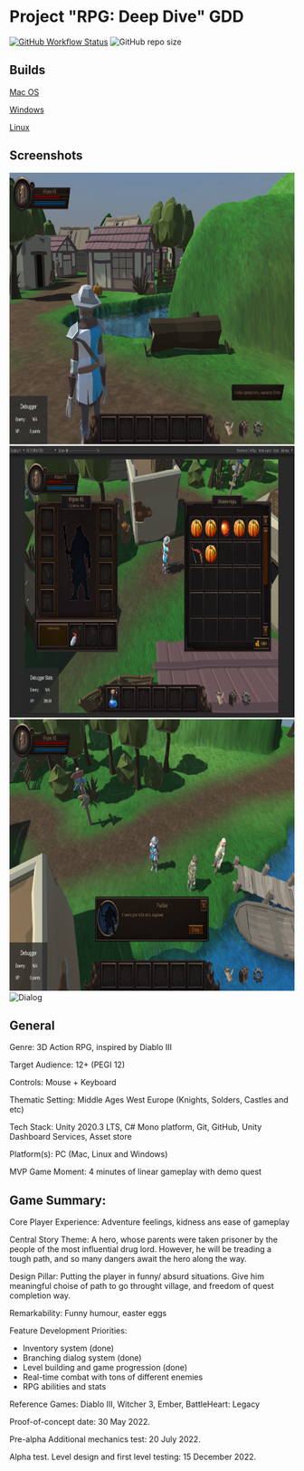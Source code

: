 # Project "RPG: Deep Dive" GDD #

[![GitHub Workflow Status](https://img.shields.io/github/workflow/status/germandilio/RPG_Deep_Dive/Build%20&%20Publish%20documentation?label=docs&style=flat)](https://germandilio.github.io/RPG_Deep_Dive/)
![GitHub repo size](https://img.shields.io/github/repo-size/germandilio/RPG_Deep_Dive)

## Builds ##

[Mac OS](https://cloud.unity.com/public/build-automation/share?shareId=fTP2YA2fgyhfTtx2GYgLyqv4CH1xo6W7PDsbow1O4nw)

[Windows](https://cloud.unity.com/public/build-automation/share?shareId=JdI_7gH6QREZ24LtKKtAFKv4CH1xo6W7PDsbow1O4nw)

[Linux](https://cloud.unity.com/public/build-automation/share?shareId=SzDR1rL-E986LILg9S9VDav4CH1xo6W7PDsbow1O4nw)

## Screenshots ###

<img src="resources/images/ingame/Player cutscene.png" alt="Dialog" style="height: 480px; width:800px;"/>
<img src="resources/images/ingame/Inventories & Armor.png" alt="Dialog" style="height: 480px; width:800px;"/>
<img src="resources/images/ingame/Dialog_fullsceen.png" alt="Dialog" style="height: 480px; width:800px;"/>
<img src="resources/images/ingame/Quest List_fullsceen.png" alt="Dialog" style="height: 480px; width:800px;"/>

## General ##
Genre: 3D Action RPG, inspired by Diablo III

Target Audience: 12+ (PEGI 12)

Controls: Mouse + Keyboard

Thematic Setting: Middle Ages West Europe (Knights, Solders, Castles and etc)

Tech Stack: Unity 2020.3 LTS, C# Mono platform, Git, GitHub, Unity Dashboard Services, Asset store

Platform(s): PC (Mac, Linux and Windows)

MVP Game Moment:  4 minutes of linear gameplay with demo quest


## Game Summary: ##

Core Player Experience: Adventure feelings, kidness ans ease of gameplay

Central Story Theme: A hero, whose parents were taken prisoner by the people of the most influential drug lord. However, he will be treading a tough path, and so many dangers await the hero along the way.

Design Pillar: Putting the player in funny/ absurd situations. Give him meaningful choise of path to go throught village, and freedom of quest completion way.

Remarkability:  Funny humour, easter eggs

Feature Development Priorities:
* Inventory system (done)
* Branching dialog system (done)
* Level building and game progression (done)
* Real-time combat with tons of different enemies
* RPG abilities and stats


Reference Games: Diablo III, Witcher 3, Ember, BattleHeart: Legacy

Proof-of-concept date: 30 May 2022.

Pre-alpha Additional mechanics test: 20 July 2022.

Alpha test. Level design and first level testing: 15 December 2022.
